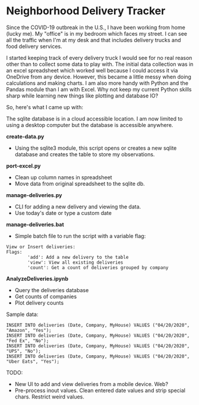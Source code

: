 # Neighborhood Delivery Tracker

Since the COVID-19 outbreak in the U.S., I have been working from home (lucky me).  My "office" is in my bedroom which faces my street. I can see all the traffic when I'm at my desk and that includes delivery trucks and food delivery services.

I started keeping track of every delivery truck I would see for no real reason other than to collect some data to play with.  The initial data collection was in an excel spreadsheet which worked well because I could access it via OneDrive from any device.  However, this became a little messy when doing calculations and making charts.  I am also more handy with Python and the Pandas module than I am with Excel.  Why not keep my current Python skills sharp while learning new things like plotting and database IO?

So, here's what I came up with:

The sqlite database is in a cloud accessible location.  I am now limited to using a desktop computer but the database is accessible anywhere.

**create-data.py**
- Using the sqlite3 module, this script opens or creates a new sqlite database and creates the table to store my observations.

**port-excel.py**
- Clean up column names in spreadsheet
- Move data from original spreadsheet to the sqlite db.

**manage-deliveries.py**
- CLI for adding a new delivery and viewing the data.
- Use today's date or type a custom date

**manage-deliveries.bat**
- Simple batch file to run the script with a variable flag:
```
View or Insert deliveries:
Flags:
        'add': Add a new delivery to the table
        'view': View all existing deliveries
        'count': Get a count of deliveries grouped by company
```
**AnalyzeDeliveries.ipynb**
- Query the deliveries database
- Get counts of companies
- Plot delivery counts

Sample data:
```
INSERT INTO deliveries (Date, Company, MyHouse) VALUES ("04/20/2020", "Amazon", "Yes");
INSERT INTO deliveries (Date, Company, MyHouse) VALUES ("04/20/2020", "Fed Ex", "No");
INSERT INTO deliveries (Date, Company, MyHouse) VALUES ("04/20/2020", "UPS", "No");
INSERT INTO deliveries (Date, Company, MyHouse) VALUES ("04/20/2020", "Uber Eats", "Yes");
```
TODO:
- New UI to add and view deliveries from a mobile device. Web?
- Pre-process inout values.  Clean entered date values and strip special chars.  Restrict weird values.

